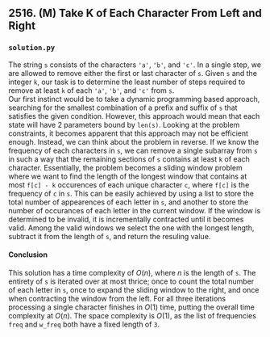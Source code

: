 ## 2516. (M) Take K of Each Character From Left and Right

### `solution.py`
The string `s` consists of the characters `'a'`, `'b'`, and `'c'`. In a single step, we are allowed to remove either the first or last character of `s`. Given `s` and the integer `k`, our task is to determine the least number of steps required to remove at least `k` of each `'a'`, `'b'`, and `'c'` from `s`.  
Our first instinct would be to take a dynamic programming based approach, searching for the smallest combination of a prefix and suffix of `s` that satisfies the given condition. However, this approach would mean that each state will have 2 parameters bound by `len(s)`. Looking at the problem constraints, it becomes apparent that this approach may not be efficient enough. Instead, we can think about the problem in reverse. If we know the frequency of each characters in `s`, we can remove a single subarray from `s` in such a way that the remaining sections of `s` contains at least `k` of each character. Essentially, the problem becomes a sliding window problem where we want to find the length of the longest window that contains at most `f[c] - k` occurences of each unique character `c`, where `f[c]` is the frequency of `c` in `s`. This can be easily achieved by using a list to store the total number of appearences of each letter in `s`, and another to store the number of occurances of each letter in the current window. If the window is determined to be invalid, it is incrementally contracted until it becomes valid. Among the valid windows we select the one with the longest length, subtract it from the length of `s`, and return the resuling value.  

#### Conclusion
This solution has a time complexity of $O(n)$, where $n$ is the length of `s`. The entirety of `s` is iterated over at most thrice; once to count the total number of each letter in `s`, once to expand the sliding window to the right, and once when contracting the window from the left. For all three iterations processing a single character finishes in $O(1)$ time, putting the overall time complexity at $O(n)$. The space complexity is $O(1)$, as the list of frequencies `freq` and `w_freq` both have a fixed length of `3`.  
  

